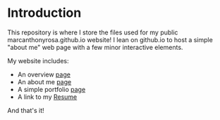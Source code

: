 # Introduction

This repository is where I store the files used for my public marcanthonyrosa.github.io website! I lean on github.io to host a simple "about me" web page with a few minor interactive elements.

My website includes:

* An overview [page](marcanthonyrosa.github.io)
* An about me [page](marcanthonyrosa.github.io/about)
* A simple portfolio [page](marcanthonyrosa.github.io/portfolio)
* A link to my [Resume](marcanthonyrosa.github.io/resume)

And that's it!
